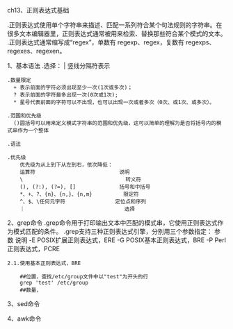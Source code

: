 ch13、正则表达式基础

  .正则表达式使用单个字符串来描述、匹配一系列符合某个句法规则的字符串。在很多文本编辑器里，正则表达式通常被用来检索、替换那些符合某个模式的文本。
  .正则表达式通常缩写成“regex”，单数有 regexp、regex，复数有 regexps、regexes、regexen。

  1、基本语法
    .选择： | 竖线分隔符表示

    .数量限定
      + 表示前面的字符必须出现至少一次(1次或多次)；
      ? 表示前面的字符最多出现一次(0次或1次);
      * 星号代表前面的字符可以不出现，也可以出现一次或者多次（0次、或1次、或多次）。

    .范围和优先级
      ()圆括号可以用来定义模式字符串的范围和优先级，这可以简单的理解为是否将括号内的模式串作为一个整体

    .语法

    .优先级
        优先级为从上到下从左到右，依次降低：
        运算符	                          说明
        \	                              转义符
        (), (?:), (?=), []	            括号和中括号
        *、+、?、{n}、{n,}、{n,m}	      限定符
        ^、$、\任何元字符	              定位点和序列
        ｜	                             选择

  2、grep命令
     .grep命令用于打印输出文本中匹配的模式串，它使用正则表达式作为模式匹配的条件。
     .grep支持三种正则表达式引擎，分别用三个参数指定：
      参数	说明
      -E	POSIX扩展正则表达式，ERE
      -G	POSIX基本正则表达式，BRE
      -P	Perl正则表达式，PCRE

    2.1.使用基本正则表达式，BRE

        ##位置，查找/etc/group文件中以"test"为开头的行
        grep 'test' /etc/group
        ##数量，


  3、sed命令


  4、awk命令
